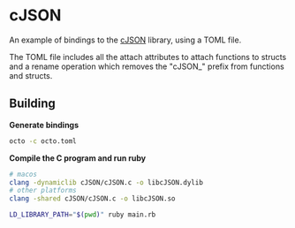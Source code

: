 # cJSON

An example of bindings to the [cJSON](https://github.com/DaveGamble/cJSON) library, using a TOML file.

The TOML file includes all the attach attributes to attach functions to structs
and a rename operation which removes the "cJSON_" prefix from functions and structs.

## Building

**Generate bindings**
```sh
octo -c octo.toml
```

**Compile the C program and run ruby**
```sh
# macos
clang -dynamiclib cJSON/cJSON.c -o libcJSON.dylib
# other platforms
clang -shared cJSON/cJSON.c -o libcJSON.so

LD_LIBRARY_PATH="$(pwd)" ruby main.rb
```

